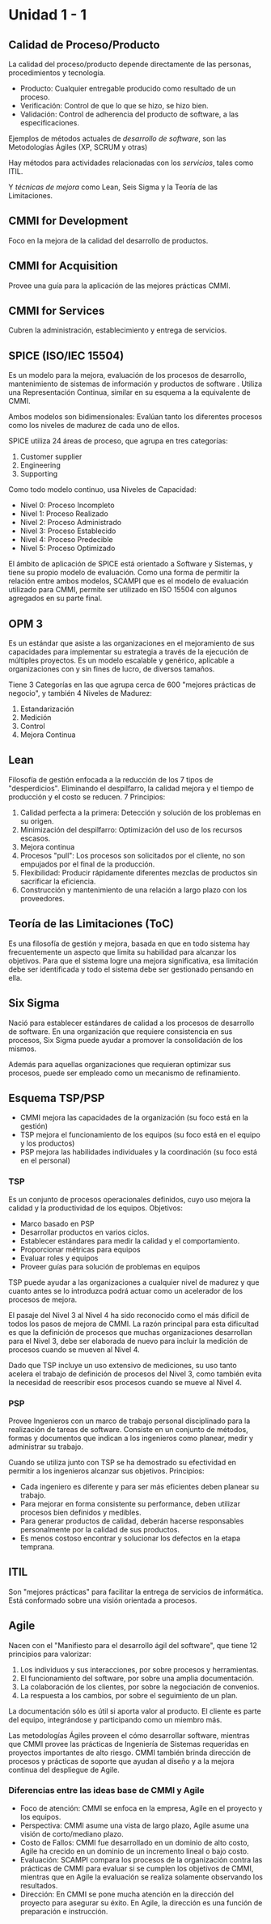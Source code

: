 # Unidad 1 - 1

## Calidad de Proceso/Producto

La calidad del proceso/producto depende directamente de las personas, procedimientos y tecnología.

- Producto: Cualquier entregable producido como resultado de un proceso.
- Verificación: Control de que lo que se hizo, se hizo bien.
- Validación: Control de adherencia del producto de software, a las especificaciones.

Ejemplos de métodos actuales de _desarrollo de software_, son las Metodologías Ágiles (XP, SCRUM y otras)

Hay métodos para actividades relacionadas con los _servicios_, tales como ITIL.

Y _técnicas de mejora_ como Lean, Seis Sigma y la Teoría de las Limitaciones.

## CMMI for Development

Foco en la mejora de la calidad del desarrollo de productos.

## CMMI for Acquisition

Provee una guía para la aplicación de las mejores prácticas CMMI.

## CMMI for Services

Cubren la administración, establecimiento y entrega de servicios.

## SPICE (ISO/IEC 15504)

Es un modelo para la mejora, evaluación de los procesos de desarrollo, mantenimiento de sistemas de información y productos de software . Utiliza una Representación Continua, similar en su esquema a la equivalente de CMMI.

Ambos modelos son bidimensionales: Evalúan tanto los diferentes procesos como los niveles de madurez de cada uno de ellos.

SPICE utiliza 24 áreas de proceso, que agrupa en tres categorías:

1. Customer supplier
2. Engineering
3. Supporting

Como todo modelo continuo, usa Niveles de Capacidad:

- Nivel 0: Proceso Incompleto
- Nivel 1: Proceso Realizado
- Nivel 2: Proceso Administrado
- Nivel 3: Proceso Establecido
- Nivel 4: Proceso Predecible
- Nivel 5: Proceso Optimizado

El ámbito de aplicación de SPICE está orientado a Software y Sistemas, y tiene su propio modelo de evaluación. Como una forma de permitir la relación entre ambos modelos, SCAMPI que es el modelo de evaluación utilizado para CMMI, permite ser utilizado en ISO 15504 con algunos agregados en su parte final.

## OPM 3

Es un estándar que asiste a las organizaciones en el mejoramiento de sus capacidades para implementar su estrategia a través de la ejecución de múltiples proyectos. Es un modelo escalable y genérico, aplicable a organizaciones con y sin fines de lucro, de diversos tamaños.

Tiene 3 Categorías en las que agrupa cerca de 600 "mejores prácticas de negocio", y también 4 Niveles de Madurez:

1. Estandarización
2. Medición
3. Control
4. Mejora Continua

## Lean

Filosofía de gestión enfocada a la reducción de los 7 tipos de "desperdicios". Eliminando el despilfarro, la calidad mejora y el tiempo de producción y el costo se reducen. 7 Principios:

1. Calidad perfecta a la primera: Detección y solución de los problemas en su origen.
2. Minimización del despilfarro: Optimización del uso de los recursos escasos.
3. Mejora continua
4. Procesos "pull": Los procesos son solicitados por el cliente, no son empujados por el final de la producción.
5. Flexibilidad: Producir rápidamente diferentes mezclas de productos sin sacrificar la eficiencia.
6. Construcción y mantenimiento de una relación a largo plazo con los proveedores.

## Teoría de las Limitaciones (ToC)

Es una filosofía de gestión y mejora, basada en que en todo sistema hay frecuentemente un aspecto que limita su habilidad para alcanzar los objetivos. Para que el sistema logre una mejora significativa, esa limitación debe ser identificada y todo el sistema debe ser gestionado pensando en ella.

## Six Sigma

Nació para establecer estándares de calidad a los procesos de desarrollo de software. En una organización que requiere consistencia en sus procesos, Six Sigma puede ayudar a promover la consolidación de los mismos.

Además para aquellas organizaciones que requieran optimizar sus procesos, puede ser empleado como un mecanismo de refinamiento.

## Esquema TSP/PSP

- CMMI mejora las capacidades de la organización (su foco está en la gestión)
- TSP mejora el funcionamiento de los equipos (su foco está en el equipo y los productos)
- PSP mejora las habilidades individuales y la coordinación (su foco está en el personal)

### TSP

Es un conjunto de procesos operacionales definidos, cuyo uso mejora la calidad y la productividad de los equipos. Objetivos:

- Marco basado en PSP
- Desarrollar productos en varios ciclos.
- Establecer estándares para medir la calidad y el comportamiento.
- Proporcionar métricas para equipos
- Evaluar roles y equipos
- Proveer guías para solución de problemas en equipos

TSP puede ayudar a las organizaciones a cualquier nivel de madurez y que cuanto antes se lo introduzca podrá actuar como un acelerador de los procesos de mejora.

El pasaje del Nivel 3 al Nivel 4 ha sido reconocido como el más difícil de todos los pasos de mejora de CMMI. La razón principal para esta dificultad es que la definición de procesos que muchas organizaciones desarrollan para el Nivel 3, debe ser elaborada de nuevo para incluir la medición de procesos cuando se mueven al Nivel 4.

Dado que TSP incluye un uso extensivo de mediciones, su uso tanto acelera el trabajo de definición de procesos del Nivel 3, como también evita la necesidad de reescribir esos procesos cuando se mueve al Nivel 4.

### PSP

Provee Ingenieros con un marco de trabajo personal disciplinado para la realización de tareas de software. Consiste en un conjunto de métodos, formas y documentos que indican a los ingenieros como planear, medir y administrar su trabajo.

Cuando se utiliza junto con TSP se ha demostrado su efectividad en permitir a los ingenieros alcanzar sus objetivos. Principios:

- Cada ingeniero es diferente y para ser más eficientes deben planear su trabajo.
- Para mejorar en forma consistente su performance, deben utilizar procesos bien definidos y medibles.
- Para generar productos de calidad, deberán hacerse responsables personalmente por la calidad de sus productos.
- Es menos costoso encontrar y solucionar los defectos en la etapa temprana.

## ITIL

Son "mejores prácticas" para facilitar la entrega de servicios de informática. Está conformado sobre una visión orientada a procesos.

## Agile

Nacen con el "Manifiesto para el desarrollo ágil del software", que tiene 12 principios para valorizar:

1. Los individuos y sus interacciones, por sobre procesos y herramientas.
2. El funcionamiento del software, por sobre una amplia documentación.
3. La colaboración de los clientes, por sobre la negociación de convenios.
4. La respuesta a los cambios, por sobre el seguimiento de un plan.

La documentación sólo es útil si aporta valor al producto. El cliente es parte del equipo, integrándose y participando como un miembro más.

Las metodologías Ágiles proveen el cómo desarrollar software, mientras que CMMI provee las prácticas de Ingeniería de Sistemas requeridas en proyectos importantes de alto riesgo. CMMI también brinda dirección de procesos y prácticas de soporte que ayudan al diseño y a la mejora continua del despliegue de Agile.

### Diferencias entre las ideas base de CMMI y Agile

- Foco de atención: CMMI se enfoca en la empresa, Agile en el proyecto y los equipos.
- Perspectiva: CMMI asume una vista de largo plazo, Agile asume una visión de corto/mediano plazo.
- Costo de Fallos: CMMI fue desarrollado en un dominio de alto costo, Agile ha crecido en un dominio de un incremento lineal o bajo costo.
- Evaluación: SCAMPI compara los procesos de la organización contra las prácticas de CMMI para evaluar si se cumplen los objetivos de CMMI, mientras que en Agile la evaluación se realiza solamente observando los resultados.
- Dirección: En CMMI se pone mucha atención en la dirección del proyecto para asegurar su éxito. En Agile, la dirección es una función de preparación e instrucción.
